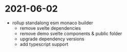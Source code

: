 # 2021-06-02

- rollup standalong esm monaco builder
  - remove svelte dependencies
  - remove demo svelte components & public folder
  - upgrade dependency versions
  - add typescript support
